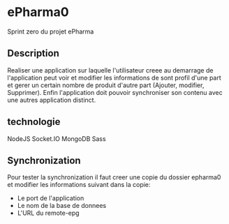 # ePharma0
Sprint zero du projet ePharma

## Description

Realiser une application sur laquelle l'utilisateur creee au demarrage de l'application peut voir et modifier les informations de sont profil d'une part et gerer un certain nombre de produit d'autre part (Ajouter, modifier, Supprimer). Enfin l'application doit pouvoir synchroniser son contenu avec une autres application distinct.

## technologie
NodeJS
Socket.IO
MongoDB
Sass

## Synchronization

Pour tester la synchronization il faut creer une copie du dossier epharma0 et modifier les informations suivant dans la copie:

- Le port de l'application
- Le nom de la base de donnees
- L'URL du remote-epg
